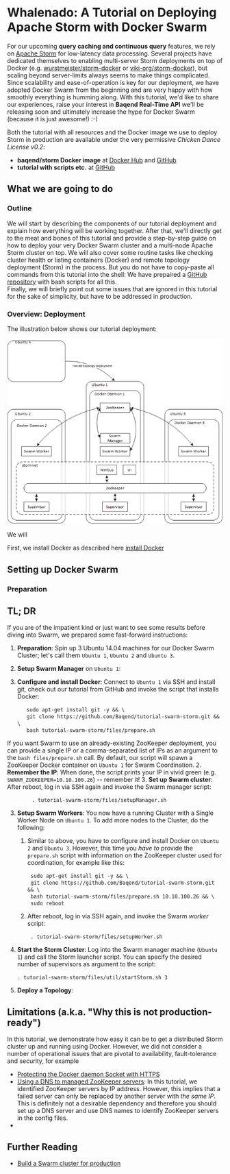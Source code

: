 # Whalenado: A Tutorial on Deploying Apache Storm with Docker Swarm

For our upcoming **query caching and continuous query** features, we rely on [Apache Storm](http://storm.apache.org/) for low-latency data processing. Several projects have dedicated themselves to enabling multi-server Storm deployments on top of Docker (e.g. [wurstmeister/storm-docker](https://github.com/wurstmeister/storm-docker) or [viki-org/storm-docker](https://github.com/viki-org/storm-docker)), but scaling beyond server-limits always seems to make things complicated. Since scalability and ease-of-operation is key for our deployment, we have adopted Docker Swarm from the beginning and are very happy with how smoothly everything is humming along. With this tutorial, we'd like to share our experiences, raise your interest in **Baqend Real-Time API** we'll be releasing soon and ultimately increase the hype for Docker Swarm (because it is just awesome!) :-)

Both the tutorial with all resources and the Docker image we use to deploy Storm in production are available under the very permissive *Chicken Dance License v0.2*:

- **baqend/storm Docker image** at [Docker Hub](https://hub.docker.com/r/baqend/storm/) and [GitHub](https://github.com/Baqend/docker-storm)
- **tutorial with scripts etc.** at [GitHub](https://github.com/Baqend/tutorial-swarm-storm)
 
## What we are going to do

### Outline

We will start by describing the components of our tutorial deployment and explain how everything will be working together. After that, we'll directly get to the meat and bones of this tutorial and provide a step-by-step guide on how to deploy your very Docker Swarm cluster and a multi-node Apache Storm cluster on top. We will also cover some routine tasks like checking cluster health or listing containers (Docker) and remote topology deployment (Storm) in the process. But you do not have to copy-paste all commands from this tutorial into the shell: We have prepaired a [GitHub repository](https://github.com/Baqend/tutorial-swarm-storm) with bash scripts for all this.  
Finally, we will briefly point out some issues that are ignored in this tutorial for the sake of simplicity, but have to be addressed in production.


### Overview:  Deployment

The illustration below shows our tutorial deployment:

![An overview of our tutorial deployment.](overview.PNG)

We will

First, we install Docker as described here [install Docker](https://docs.docker.com/engine/installation/linux/ubuntulinux/)

## Setting up Docker Swarm
### Preparation







## TL; DR

If you are of the impatient kind or just want to see some results before diving into Swarm, we prepared some fast-forward instructions:

1. **Preparation**: Spin up 3 Ubuntu 14.04 machines for our Docker Swarm Cluster; let's call them `Ubuntu 1`, `Ubuntu 2` and  `Ubuntu 3`. 
2. **Setup Swarm Manager** on `Ubuntu 1`: 
 1.  **Configure and install Docker**: Connect to  `Ubuntu 1` via SSH and install git, check out our tutorial from GitHub and invoke the script that installs Docker:

            sudo apt-get install git -y && \
            git clone https://github.com/Baqend/tutorial-swarm-storm.git && \
            bash tutorial-swarm-storm/files/prepare.sh
If you want Swarm to use an already-existing ZooKeeper deployment, you can provide a single IP or a comma-separated list of IPs as an argument to the `bash files/prepare.sh` call. By default, our script will spawn a  ZooKeeper Docker container on `Ubuntu 1` for Swarm Coordination.
 2. **Remember the IP**: When done, the script prints your IP in vivid green (e.g. `SWARM_ZOOKEEPER=10.10.100.26`) -- remember it!
 3. **Set up Swarm cluster**: After reboot, log in via SSH again and invoke the Swarm manager script:

            . tutorial-swarm-storm/files/setupManager.sh
3. **Setup Swarm Workers**: You now have a running Cluster with a Single Worker Node on `Ubuntu 1`. To add more nodes to the Cluster, do the following:
	1. Similar to above, you have to configure and install Docker on `Ubuntu 2` and  `Ubuntu 3`. However, this time you *have to* provide the `prepare.sh` script with information on the ZooKeeper cluster used for coordination, for example like this:

            sudo apt-get install git -y && \
            git clone https://github.com/Baqend/tutorial-swarm-storm.git && \
            bash tutorial-swarm-storm/files/prepare.sh 10.10.100.26 && \
            sudo reboot
	2. After reboot, log in via SSH again, and invoke the Swarm *worker* script:

            . tutorial-swarm-storm/files/setupWorker.sh
4. **Start the Storm Cluster**: Log into the Swarm manager machine (`Ubuntu 1`) and call the Storm launcher script. You can specify the desired number of supervisors as argument to the script:

       . tutorial-swarm-storm/files/util/startStorm.sh 3
5. **Deploy a Topology**: 

## Limitations (a.k.a. "Why this is not production-ready")
In this tutorial, we demonstrate how easy it can be to get a distributed Storm cluster up and running using Docker. However, we did not consider a number of operational issues that are pivotal to availability, fault-tolerance and security, for example

- [Protecting the Docker daemon Socket with HTTPS](https://docs.docker.com/v1.5/articles/https/)
- [Using a DNS to managed ZooKeeper servers](): In this tutorial, we identified ZooKeeper servers by IP address. However, this implies that a failed server can only be replaced by another server with *the same IP*. This is definitely not a desirable dependency and therefore you should set up a DNS server and use DNS names to identify ZooKeeper servers in the config files.
- []()


## Further Reading
- [Build a Swarm cluster for production](https://docs.docker.com/swarm/install-manual/)



